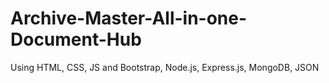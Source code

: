 # Archive-Master-All-in-one-Document-Hub
Using HTML, CSS, JS and Bootstrap, Node.js, Express.js, MongoDB, JSON

